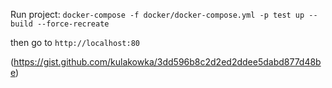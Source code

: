 Run project:
`docker-compose -f docker/docker-compose.yml -p test up --build --force-recreate`

then go to `http://localhost:80`

(https://gist.github.com/kulakowka/3dd596b8c2d2ed2ddee5dabd877d48be)
